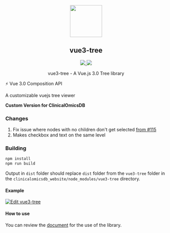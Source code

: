 <p align="center">
  <p align="center">
    <img width="100px" src="https://cdn.jsdelivr.net/npm/vue3-tree@0.1.0/public/logo.svg">
  </p>
  <h2 align="center">
    vue3-tree
  </h2>
  <p align="center">
    <a href="https://www.npmjs.org/package/vue3-tree">
      <img src="https://img.shields.io/npm/v/vue3-tree.svg">
    </a>
    <a href="https://npmcharts.com/compare/vue3-tree?minimal=true">
      <img src="http://img.shields.io/npm/dm/vue3-tree.svg">
    </a>
    <br>
  </p>
  <p align="center">vue3-tree - A Vue.js 3.0 Tree library</p>
  ⚡️ Vue 3.0 Composition API
</p>
 
A customizable vuejs tree viewer

**Custom Version for ClinicalOmicsDB**

### Changes

1. Fix issue where nodes with no children don't get selected [from #115](https://github.com/wopehq/vue3-tree/issues/115)
2. Makes checkbox and text on the same level

### Building

```bash
npm install
npm run build
```

Output in `dist` folder should replace `dist` folder from the `vue3-tree` folder in the `clinicalomicsdb_website/node_modules/vue3-tree` directory.

#### Example
[![Edit vue3-tree](https://codesandbox.io/static/img/play-codesandbox.svg)](https://codesandbox.io/s/boring-leaf-v7b2s?file=/src/App.vue)

#### How to use
You can review the [document](https://teamseodo.github.io/vue3-tree/) for the use of the library.
